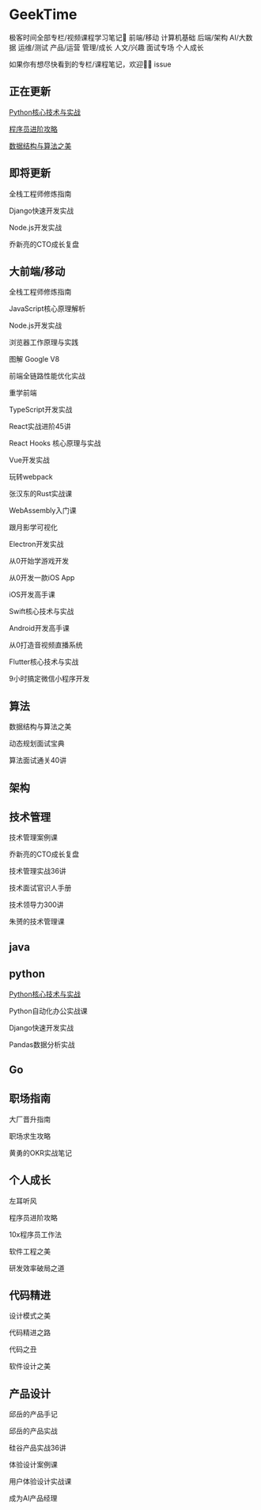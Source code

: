 # GeekTime
极客时间全部专栏/视频课程学习笔记📒  前端/移动 计算机基础 后端/架构 AI/大数据 运维/测试 产品/运营 管理/成长 人文/兴趣 面试专场 个人成长

如果你有想尽快看到的专栏/课程笔记，欢迎👏🏻 issue 

## 正在更新

[Python核心技术与实战](https://github.com/fltenwall/GeekTime/blob/main/src/Python%E6%A0%B8%E5%BF%83%E6%8A%80%E6%9C%AF%E4%B8%8E%E5%AE%9E%E6%88%98/%E7%9B%AE%E5%BD%95.md)

[程序员进阶攻略](https://github.com/fltenwall/GeekTime/blob/main/src/%E7%A8%8B%E5%BA%8F%E5%91%98%E8%BF%9B%E9%98%B6%E6%94%BB%E7%95%A5/%E7%9B%AE%E5%BD%95.md)

[数据结构与算法之美](https://github.com/fltenwall/GeekTime/blob/main/src/%E6%95%B0%E6%8D%AE%E7%BB%93%E6%9E%84%E4%B8%8E%E7%AE%97%E6%B3%95%E4%B9%8B%E7%BE%8E/%E7%9B%AE%E5%BD%95.md)

## 即将更新

全栈工程师修炼指南

Django快速开发实战

Node.js开发实战

乔新亮的CTO成长复盘



## 大前端/移动

全栈工程师修炼指南

JavaScript核心原理解析

Node.js开发实战

浏览器工作原理与实践

图解 Google V8

前端全链路性能优化实战

重学前端

TypeScript开发实战

React实战进阶45讲

React Hooks 核心原理与实战

Vue开发实战

玩转webpack

张汉东的Rust实战课

WebAssembly入门课

跟月影学可视化

Electron开发实战

从0开始学游戏开发

从0开发一款iOS App

iOS开发高手课

Swift核心技术与实战

Android开发高手课

从0打造音视频直播系统

Flutter核心技术与实战

9小时搞定微信小程序开发

## 算法

数据结构与算法之美

动态规划面试宝典

算法面试通关40讲

## 架构



## 技术管理

技术管理案例课

乔新亮的CTO成长复盘

技术管理实战36讲

技术面试官识人手册

技术领导力300讲

朱赟的技术管理课



## java



## python

[Python核心技术与实战](https://github.com/fltenwall/GeekTime/blob/main/src/Python%E6%A0%B8%E5%BF%83%E6%8A%80%E6%9C%AF%E4%B8%8E%E5%AE%9E%E6%88%98/%E5%9F%BA%E7%A1%80%E7%AF%87.md)

Python自动化办公实战课

Django快速开发实战

Pandas数据分析实战


## Go



## 职场指南

大厂晋升指南

职场求生攻略

黄勇的OKR实战笔记


## 个人成长

左耳听风

程序员进阶攻略

10x程序员工作法

软件工程之美

研发效率破局之道

## 代码精进

设计模式之美

代码精进之路

代码之丑

软件设计之美

## 产品设计

邱岳的产品手记

邱岳的产品实战

硅谷产品实战36讲

体验设计案例课

用户体验设计实战课

成为AI产品经理




